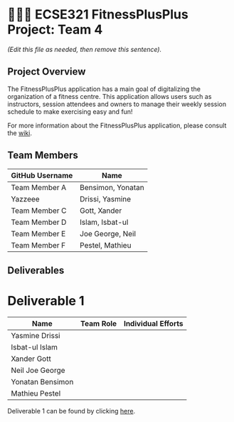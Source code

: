 # 💪➕➕ ECSE321 FitnessPlusPlus Project: Team 4

_(Edit this file as needed, then remove this sentence)._

## Project Overview

The FitnessPlusPlus application has a main goal of digitalizing the organization of a fitness centre. This application allows users such as instructors, session attendees and owners to manage their weekly session schedule to make exercising easy and fun!

For more information about the FitnessPlusPlus application, please consult the [wiki](../../wiki).

## Team Members

| GitHub Username |  Name             | 
| --------------- |  ---------------  |
| Team Member A   | Bensimon, Yonatan |
| Yazzeee         | Drissi, Yasmine   |
| Team Member C   | Gott, Xander      |
| Team Member D   | Islam, Isbat-ul   |
| Team Member E   | Joe George, Neil  |
| Team Member F   | Pestel, Mathieu   |

## Deliverables

# Deliverable 1

| Name            | Team Role  | Individual Efforts |
| --------------- | ---------- | ------------------ |
| Yasmine Drissi  |            |                    |
| Isbat-ul Islam  |            |                    |
| Xander Gott     |            |                    |
| Neil Joe George |            |                    |
| Yonatan Bensimon|            |                    |
| Mathieu Pestel  |            |                    |

Deliverable 1 can be found by clicking [here](../../wiki/Deliverable-1).
